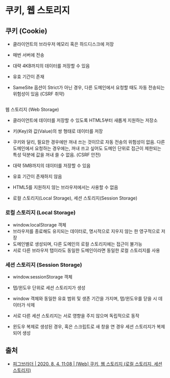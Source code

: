 # 쿠키, 웹 스토리지

## 쿠키 \(Cookie\)

* 클라이언트의 브라우저 메모리 혹은 하드디스크에 저장



* 매번 서버에 전송
* 대략 4KB까지의 데이터를 저장할 수 있음
* 유효 기간이 존재
* SameSite 옵션이 Strict가 아닌 경우, 다른 도메인에서 요청할 때도 자동 전송되는 위험성이 있음 \(CSRF 취약\)

## 웹 스토리지 \(Web Storage\)

* 클라이언트에 데이터를 저장할 수 있도록 HTML5부터 새롭게 지원하는 저장소
* 키\(Key\)와 값\(Value\)의 쌍 형태로 데이터를 저장



* 쿠키와 달리, 필요한 경우에만 꺼내 쓰는 것이므로 자동 전송의 위험성이 없음. 다른 도메인에서 요청하는 경우에는, 꺼내 쓰고 싶어도 도메인 단위로 접근이 제한되는 특성 덕분에 값을 꺼내 쓸 수 없음. \(CSRF 안전\)
* 대략 5MB까지의 데이터를 저장할 수 있음
* 유효 기간이 존재하지 않음
* HTML5를 지원하지 않는 브라우저에서는 사용할 수 없음
* 로컬 스토리지\(Local Storage\), 세션 스토리지\(Session Storage\)

### 로컬 스토리지 \(Local Storage\)

* window.localStorage 객체
* 브라우저를 종료해도 유지되는 데이터로, 명시적으로 지우지 않는 한 영구적으로 저장
* 도메인별로 생성되며, 다른 도메인의 로컬 스토리지에는 접근이 불가능
* 서로 다른 브라우저 탭이라도 동일한 도메인이라면 동일한 로컬 스토리지를 사용

### 세션 스토리지 \(Session Storage\)

* window.sessionStorage 객체
* 탭/윈도우 단위로 세션 스토리지가 생성
* window 객체와 동일한 유효 범위 및 생존 기간을 가지며, 탭/윈도우를 닫을 시 데이터가 삭제
* 서로 다른 세션 스토리지는 서로 영향을 주지 않으며 독립적으로 동작
* 윈도우 복제로 생성된 경우, 혹은 스크립트로 새 창을 연 경우 세션 스토리지가 복제되어 생성



## 출처

* [피그브라더 \| 2020. 8. 4. 11:08 \| \[Web\] 쿠키, 웹 스토리지 \(로컬 스토리지, 세션 스토리지\)](https://it-eldorado.tistory.com/90)

